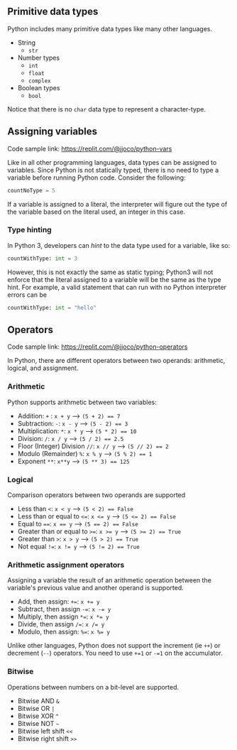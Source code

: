 ## Primitive data types
Python includes many primitive data types like many other languages.

- String
    - `str`
- Number types
    - `int`
    - `float`
    - `complex`
- Boolean types
    - `bool`

Notice that there is no `char` data type to represent a character-type.
## Assigning variables 
Code sample link: <https://replit.com/@jjoco/python-vars>

Like in all other programming languages, data types can be assigned to variables. Since Python is not statically typed, there is no need to type a variable before running Python code. Consider the following:
```python
countNoType = 5
```
If a variable is assigned to a literal, the interpreter will figure out the type of the variable based on the literal used, an integer in this case.
### Type hinting
In Python 3, developers can *hint* to the data type used for a variable, like so:
```python
countWithType: int = 3
```
However, this is not exactly the same as static typing; Python3 will not enforce that the literal assigned to a variable will be the same as the type hint. For example, a valid statement that can run with no Python interpreter errors can be
```python
countWithType: int = "hello"
```
## Operators
Code sample link: <https://replit.com/@jjoco/python-operators>

In Python, there are different operators between two operands: arithmetic, logical, and assignment.
### Arithmetic
Python supports arithmetic between two variables:

- Addition: `+` : `x + y` --> `(5 + 2) == 7` 
- Subtraction: `-`:  `x - y` --> `(5 - 2) == 3` 
- Multiplication: `*`:  `x * y` --> `(5 * 2) == 10` 
- Division: `/`: `x / y` --> `(5 / 2) == 2.5`  
- Floor (Integer) Division `//`: `x // y` --> `(5 // 2) == 2` 
- Modulo (Remainder) `%`: `x % y` --> `(5 % 2) == 1`  
- Exponent `**`: `x**y` --> `(5 ** 3) == 125` 

### Logical 
Comparison operators between two operands are supported

- Less than `<`: `x < y` --> `(5 < 2) == False` 
- Less than or equal to `<=`: `x <= y` --> `(5 <= 2) == False` 
- Equal to `==`: `x == y` --> `(5 == 2) == False` 
- Greater than or equal to `>=`: `x >= y` --> `(5 >= 2) == True` 
- Greater than `>`: `x > y` --> `(5 > 2) == True` 
- Not equal `!=`: `x != y` --> `(5 != 2) == True` 

### Arithmetic assignment operators
Assigning a variable the result of an arithmetic operation between the variable's previous value and another operand is supported.

- Add, then assign: `+=`: `x += y` 
- Subtract, then assign `-=`: `x -= y`
- Multiply, then assign `*=`: `x *= y`
- Divide, then assign `/=`: `x /= y`
- Modulo, then assign: `%=`: `x %= y`

Unlike other languages, Python does not support the increment (ie `++`) or decrement (`--`) operators. You need to use `+=1` or `-=1` on the accumulator.
### Bitwise
Operations between numbers on a bit-level are supported.

- Bitwise AND `&`
- Bitwise OR `|`
- Bitwise XOR `^`
- Bitwise NOT `~`
- Bitwise left shift `<<`
- Bitwise right shift `>>`
